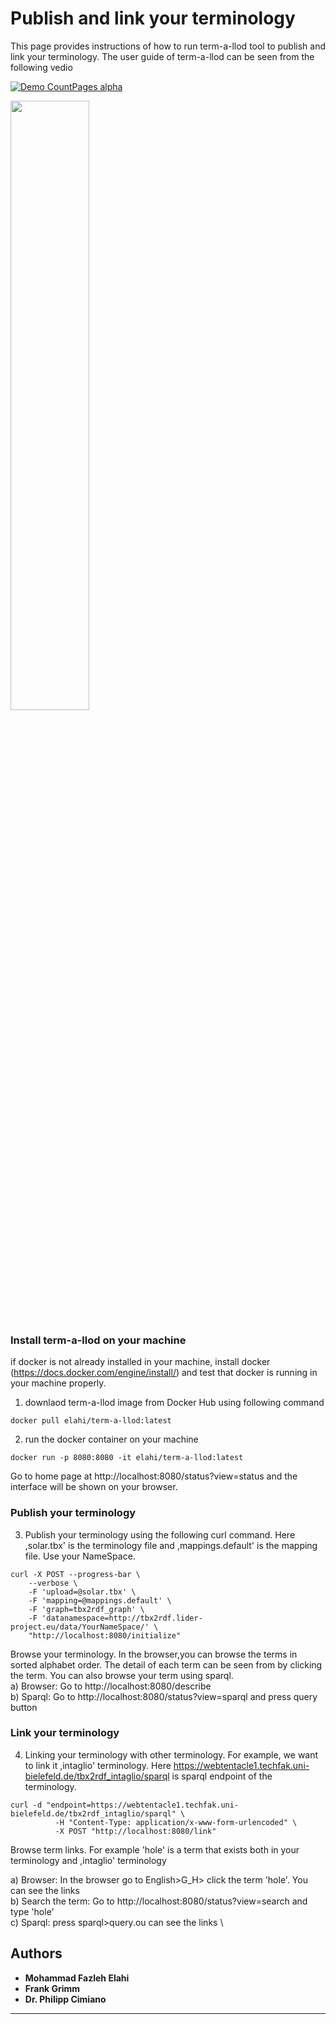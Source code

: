 # Publish and link your terminology
This page provides instructions of how to run term-a-llod tool to publish and link your terminology. The user guide of term-a-llod can be seen from the following vedio 

[![Demo CountPages alpha](https://share.gifyoutube.com/KzB6Gb.gif)](https://www.dropbox.com/s/1pko14sc3qctzfr/final.mov?dl=0)

[<img src="https://share.gifyoutube.com/KzB6Gb.gif" width="50%">](https://www.dropbox.com/s/1pko14sc3qctzfr/final.mov?dl=0)

### Install term-a-llod on your machine
if docker is not already installed in your machine, install docker (https://docs.docker.com/engine/install/) and test that docker is running in your machine properly.
1. downlaod term-a-llod image from Docker Hub using following command
```
docker pull elahi/term-a-llod:latest
```
2. run the docker container on your machine
```
docker run -p 8080:8080 -it elahi/term-a-llod:latest
```
Go to home page at http://localhost:8080/status?view=status and the interface will be shown on your browser.

### Publish your terminology
3. Publish your terminology using the following curl command. Here ,solar.tbx' is the terminology file and ,mappings.default' is the mapping file. Use your NameSpace.
```
curl -X POST --progress-bar \
    --verbose \
    -F 'upload=@solar.tbx' \
    -F 'mapping=@mappings.default' \
    -F 'graph=tbx2rdf_graph' \
    -F 'datanamespace=http://tbx2rdf.lider-project.eu/data/YourNameSpace/' \
    "http://localhost:8080/initialize"
```
Browse your terminology. In the browser,you can browse the terms in sorted alphabet order. The detail of each term can be seen from by clicking the term. You can also browse your term using sparql. \
a) Browser: Go to http://localhost:8080/describe \
b) Sparql: Go to http://localhost:8080/status?view=sparql and press query button

### Link your terminology
4. Linking your terminology with other terminology. For example, we want to link it ,intaglio' terminology. Here https://webtentacle1.techfak.uni-bielefeld.de/tbx2rdf_intaglio/sparql is sparql endpoint of the  terminology. 
```
curl -d "endpoint=https://webtentacle1.techfak.uni-bielefeld.de/tbx2rdf_intaglio/sparql" \
          -H "Content-Type: application/x-www-form-urlencoded" \
          -X POST "http://localhost:8080/link"      
 ```
Browse term links. For example 'hole' is a term that exists both in your terminology and ,intaglio' terminology

a) Browser: In the browser go to English>G_H> click the term 'hole'. You can see the links \
b) Search the term: Go to http://localhost:8080/status?view=search  and type 'hole'  \
c) Sparql: press sparql>query.ou can see the links \
## Authors
* **Mohammad Fazleh Elahi**
* **Frank Grimm**
* **Dr. Philipp Cimiano**



---
